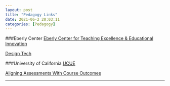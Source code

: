 ```yaml
---
layout: post
title: "Pedagogy Links"
date: 2021-06-2 20:03:11
categories: [Pedagogy]
---
```


###Eberly Center
<a href="https://www.cmu.edu/teaching/index.html" target="blank">Eberly Center for Teaching Excellence & Educational Innovation</a>

<a href="https://www.cmu.edu/teaching/designteach/design/learningobjectives.html">Design Tech</a>

###University of California
<a href="https://cole2.uconline.edu/courses/333119" target="_blank">UCUE</a>

<a href="https://acue.org/courses/modules/aligning-assessments-with-course-outcomes" target="_blank">Aligning Assessments With Course Outcomes</a>

---
